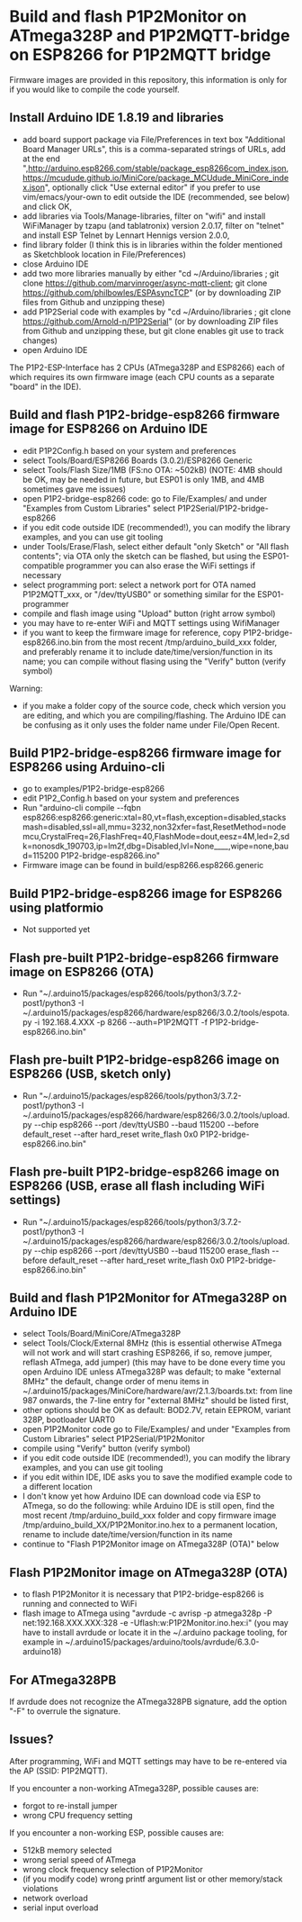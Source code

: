 # Build and flash P1P2Monitor on ATmega328P and P1P2MQTT-bridge on ESP8266 for P1P2MQTT bridge

Firmware images are provided in this repository, this information is only for if you would like to compile the code yourself.

## Install Arduino IDE 1.8.19 and libraries

- add board support package via File/Preferences in text box "Additional Board Manager URLs", this is a comma-separated strings of URLs, add at the end
",http://arduino.esp8266.com/stable/package_esp8266com_index.json,
https://mcudude.github.io/MiniCore/package_MCUdude_MiniCore_index.json", optionally click "Use external editor" if you prefer to use vim/emacs/your-own to edit outside the IDE (recommended, see below) and click OK,
- add libraries via Tools/Manage-libraries, filter on "wifi" and install WiFiManager by tzapu (and tablatronix) version 2.0.17, filter on "telnet" and install ESP Telnet by Lennart Hennigs version 2.0.0,
- find library folder (I think this is in libraries within the folder mentioned as Sketchblook location in File/Preferences)
- close Arduino IDE
- add two more libraries manually by either "cd ~/Arduino/libraries ; git clone https://github.com/marvinroger/async-mqtt-client; git clone https://github.com/philbowles/ESPAsyncTCP" (or by downloading ZIP files from Github and unzipping these)
- add P1P2Serial code with examples by "cd ~/Arduino/libraries ; git clone https://github.com/Arnold-n/P1P2Serial" (or by downloading ZIP files from Github and unzipping these, but git clone enables git use to track changes)
- open Arduino IDE

The P1P2-ESP-Interface has 2 CPUs (ATmega328P and ESP8266) each of which requires its own firmware image (each CPU counts as a separate "board" in the IDE).

## Build and flash P1P2-bridge-esp8266 firmware image for ESP8266 on Arduino IDE

- edit P1P2Config.h based on your system and preferences
- select Tools/Board/ESP8266 Boards (3.0.2)/ESP8266 Generic
- select Tools/Flash Size/1MB (FS:no OTA: ~502kB) (NOTE: 4MB should be OK, may be needed in future, but ESP01 is only 1MB, and 4MB sometimes gave me issues)
- open P1P2-bridge-esp8266 code: go to File/Examples/ and under "Examples from Custom Libraries" select P1P2Serial/P1P2-bridge-esp8266
- if you edit code outside IDE (recommended!), you can modify the library examples, and you can use git tooling
- under Tools/Erase/Flash, select either default "only Sketch" or "All flash contents"; via OTA only the sketch can be flashed, but using the ESP01-compatible programmer you can also erase the WiFi settings if necessary
- select programming port: select a network port for OTA named P1P2MQTT_xxx, or "/dev/ttyUSB0" or something similar for the ESP01-programmer
- compile and flash image using "Upload" button (right arrow symbol)
- you may have to re-enter WiFi and MQTT settings using WifiManager
- if you want to keep the firmware image for reference, copy P1P2-bridge-esp8266.ino.bin from the most recent /tmp/arduino_build_xxx folder, and preferably rename it to include date/time/version/function in its name; you can compile without flasing using the "Verify" button (verify symbol)

Warning:
- if you make a folder copy of the source code, check which version you are editing, and which you are compiling/flashing. The Arduino IDE can be confusing as it only uses the folder name under File/Open Recent.

## Build P1P2-bridge-esp8266 firmware image for ESP8266 using Arduino-cli

- go to examples/P1P2-bridge-esp8266
- edit P1P2_Config.h based on your system and preferences
- Run "arduino-cli compile --fqbn esp8266:esp8266:generic:xtal=80,vt=flash,exception=disabled,stacksmash=disabled,ssl=all,mmu=3232,non32xfer=fast,ResetMethod=nodemcu,CrystalFreq=26,FlashFreq=40,FlashMode=dout,eesz=4M,led=2,sdk=nonosdk_190703,ip=lm2f,dbg=Disabled,lvl=None____,wipe=none,baud=115200 P1P2-bridge-esp8266.ino"
- Firmware image can be found in build/esp8266.esp8266.generic

## Build P1P2-bridge-esp8266 image for ESP8266 using platformio

- Not supported yet

## Flash pre-built P1P2-bridge-esp8266 firmware image on ESP8266 (OTA)

- Run "~/.arduino15/packages/esp8266/tools/python3/3.7.2-post1/python3 -I ~/.arduino15/packages/esp8266/hardware/esp8266/3.0.2/tools/espota.py -i 192.168.4.XXX -p 8266 --auth=P1P2MQTT -f P1P2-bridge-esp8266.ino.bin"

## Flash pre-built P1P2-bridge-esp8266 image on ESP8266 (USB, sketch only)

- Run "~/.arduino15/packages/esp8266/tools/python3/3.7.2-post1/python3 -I ~/.arduino15/packages/esp8266/hardware/esp8266/3.0.2/tools/upload.py --chip esp8266 --port /dev/ttyUSB0 --baud 115200 --before default_reset --after hard_reset write_flash 0x0 P1P2-bridge-esp8266.ino.bin"

## Flash pre-built P1P2-bridge-esp8266 image on ESP8266 (USB, erase all flash including WiFi settings)

- Run "~/.arduino15/packages/esp8266/tools/python3/3.7.2-post1/python3 -I ~/.arduino15/packages/esp8266/hardware/esp8266/3.0.2/tools/upload.py --chip esp8266 --port /dev/ttyUSB0 --baud 115200 erase_flash --before default_reset --after hard_reset write_flash 0x0 P1P2-bridge-esp8266.ino.bin"

## Build and flash P1P2Monitor for ATmega328P on Arduino IDE

- select Tools/Board/MiniCore/ATmega328P
- select Tools/Clock/External 8MHz (this is essential otherwise ATmega will not work and will start crashing ESP8266, if so, remove jumper, reflash ATmega, add jumper) (this may have to be done every time you open Arduino IDE unless ATmega328P was default; to make "external 8MHz" the default, change order of menu items in ~/.arduino15/packages/MiniCore/hardware/avr/2.1.3/boards.txt: from line 987 onwards, the 7-line entry for "external 8MHz" should be listed first,
- other options should be OK as default: BOD2.7V, retain EEPROM, variant 328P, bootloader UART0
- open P1P2Monitor code go to File/Examples/ and under "Examples from Custom Libraries" select P1P2Serial/P1P2Monitor
- compile using "Verify" button (verify symbol)
- if you edit code outside IDE (recommended!), you can modify the library examples, and you can use git tooling
- if you edit within IDE, IDE asks you to save the modified example code to a different location
- I don't know yet how Arduino IDE can download code via ESP to ATmega, so do the following: while Arduino IDE is still open, find the most recent /tmp/arduino_build_xxx folder and copy firmware image /tmp/arduino_build_XX/P1P2Monitor.ino.hex to a permanent location, rename to include date/time/version/function in its name
- continue to "Flash P1P2Monitor image on ATmega328P (OTA)" below

## Flash P1P2Monitor image on ATmega328P (OTA)

- to flash P1P2Monitor it is necessary that P1P2-bridge-esp8266 is running and connected to WiFi
- flash image to ATmega using "avrdude -c avrisp -p atmega328p -P net:192.168.XXX.XXX:328 -e -Uflash:w:P1P2Monitor.ino.hex:i" (you may have to install avrdude or locate it in the ~/.arduino package tooling, for example in ~/.arduino15/packages/arduino/tools/avrdude/6.3.0-arduino18)

## For ATmega328PB

If avrdude does not recognize the ATmega328PB signature, add the option "-F" to overrule the signature.

## Issues?

After programming, WiFi and MQTT settings may have to be re-entered via the AP (SSID: P1P2MQTT).

If you encounter a non-working ATmega328P, possible causes are:
- forgot to re-install jumper
- wrong CPU frequency setting

If you encounter a non-working ESP, possible causes are:
- 512kB memory selected
- wrong serial speed of ATmega
- wrong clock frequency selection of P1P2Monitor
- (if you modify code) wrong printf argument list or other memory/stack violations
- network overload
- serial input overload

